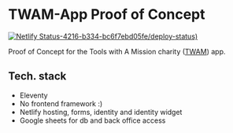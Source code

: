 # TWAM-App Proof of Concept

[![Netlify Status](https://api.netlify.com/api/v1/badges/02cf942d-4bcb)-4216-b334-bc6f7ebd05fe/deploy-status)](https://app.netlify.com/sites/festive-hoover-9c12c5/deploys)

Proof of Concept for the Tools with A Mission charity ([TWAM](https://www.twam.uk/)) app.

## Tech. stack

- Eleventy
- No frontend framework :)
- Netlify hosting, forms, identity and identity widget
- Google sheets for db and back office access
